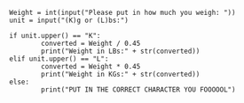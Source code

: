 <py-script>
  
      Weight = int(input("Please put in how much you weigh: "))
      unit = input("(K)g or (L)bs:")

      if unit.upper() == "K":
              converted = Weight / 0.45
              print("Weight in LBs:" + str(converted))
      elif unit.upper() == "L":
              converted = Weight * 0.45
              print("Weight in KGs:" + str(converted))
      else:
              print("PUT IN THE CORRECT CHARACTER YOU FOOOOOL")
  
  </py-script>
